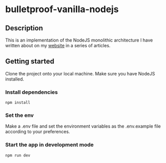 # bulletproof-vanilla-nodejs

## Description
This is an implementation of the NodeJS monolithic architecture I have written about on my [website](https://salmanahmad94.com/archives/nodejs) in a series of articles.

## Getting started
Clone the project onto your local machine. Make sure you have NodeJS installed. 

### Install dependencies

```
npm install
```

### Set the env
Make a .env file and set the environment variables as the .env.example file according to your preferences. 

### Start the app in development mode

```
npm run dev
```
